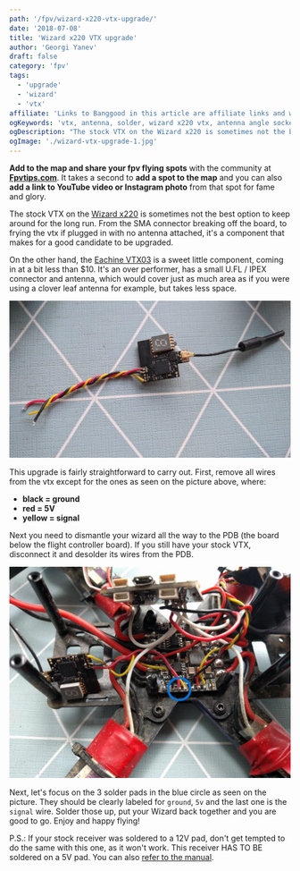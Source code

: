 ```yaml
---
path: '/fpv/wizard-x220-vtx-upgrade/'
date: '2018-07-08'
title: 'Wizard x220 VTX upgrade'
author: 'Georgi Yanev'
draft: false
category: 'fpv'
tags:
  - 'upgrade'
  - 'wizard'
  - 'vtx'
affiliate: 'Links to Banggood in this article are affiliate links and would support the blog if used to make a purchase.'
ogKeywords: 'vtx, antenna, solder, wizard x220 vtx, antenna angle socket broken, how to fix wizard x220 vtx, vtx03, eachine vtx03, upgrade wizard vtx'
ogDescription: "The stock VTX on the Wizard x220 is sometimes not the best option to keep around for the long run. From the SMA connector breaking off the board, to frying the vtx if plugged in with no antenna attached, it's a component that makes for a good candidate to be upgraded."
ogImage: './wizard-vtx-upgrade-1.jpg'
---
```


<div class="article-update-notification">
  <strong>Add to the map and share your fpv flying spots</strong> with the community at
  <strong><a href="https://www.fpvtips.com/fpv-map">Fpvtips.com</a></strong>. It takes a second to <strong>add a spot to the map</strong> and you can also <strong>add a link to YouTube video or Instagram photo</strong> from that spot for fame and glory.
</div>

The stock VTX on the [Wizard x220][1] is sometimes not the best option to keep around for the long run. From the SMA connector breaking off the board, to frying the vtx if plugged in with no antenna attached, it's a component that makes for a good candidate to be upgraded.

On the other hand, the [Eachine VTX03][2] is a sweet little component, coming in at a bit less than \$10. It's an over performer, has a small U.FL / IPEX connector and antenna, which would cover just as much area as if you were using a clover leaf antenna for example, but takes less space.

![Eachine VTX03](wizard-vtx-upgrade-1.jpg)

This upgrade is fairly straightforward to carry out. First, remove all wires from the vtx except for the ones as seen on the picture above, where:

- **black = ground**
- **red = 5V**
- **yellow = signal**

Next you need to dismantle your wizard all the way to the PDB (the board below the flight controller board). If you still have your stock VTX, disconnect it and desolder its wires from the PDB.

![Dismantled Wizard x220](wizard-vtx-upgrade-2.jpg)

Next, let's focus on the 3 solder pads in the blue circle as seen on the picture. They should be clearly labeled for `ground`, `5v` and the last one is the `signal` wire. Solder those up, put your Wizard back together and you are good to go. Enjoy and happy flying!

P.S.: If your stock receiver was soldered to a 12V pad, don't get tempted to do the same with this one, as it won't work. This receiver HAS TO BE soldered on a 5V pad. You can also [refer to the manual][3].

[0]: Linkslist
[1]: https://bit.ly/eachine-wizardx220
[2]: https://bit.ly/eachine-vtx-03
[3]: https://www.eachine.com/Eachine-VTX03-Super-Mini-5_8G-72CH-0-or-25mW-or-50mw-or-200mW-Switchable-FPV-Transmitter-p-697.html
